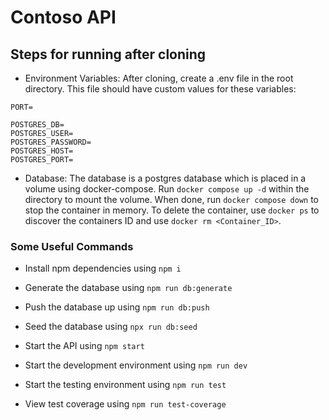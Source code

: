 # Contoso API
## Steps for running after cloning
- Environment Variables: After cloning, create a .env file in the root directory. This file should have custom values for these variables:

````
PORT=

POSTGRES_DB=
POSTGRES_USER=
POSTGRES_PASSWORD=
POSTGRES_HOST=
POSTGRES_PORT=
````

- Database: The database is a postgres database which is placed in a volume using docker-compose. Run `docker compose up -d` within the directory to mount the volume. When done, run `docker compose down` to stop the container in memory. To delete the container, use `docker ps` to discover the containers ID and use `docker rm <Container_ID>`.

### Some Useful Commands

- Install npm dependencies using `npm i`

- Generate the database using `npm run db:generate`

- Push the database up using `npm run db:push`

- Seed the database using `npx run db:seed`

- Start the API using `npm start`

- Start the development environment using `npm run dev`

- Start the testing environment using `npm run test`

- View test coverage using `npm run test-coverage`